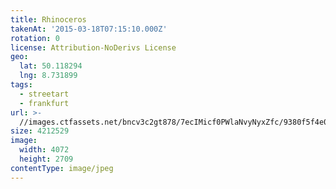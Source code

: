 ```yaml
---
title: Rhinoceros
takenAt: '2015-03-18T07:15:10.000Z'
rotation: 0
license: Attribution-NoDerivs License
geo:
  lat: 50.118294
  lng: 8.731899
tags:
  - streetart
  - frankfurt
url: >-
  //images.ctfassets.net/bncv3c2gt878/7ecIMicf0PWlaNvyNyxZfc/9380f5f4e093c2a3bf92a6ab621f8d2e/rhinoceros_16850848372_o
size: 4212529
image:
  width: 4072
  height: 2709
contentType: image/jpeg
---
```


